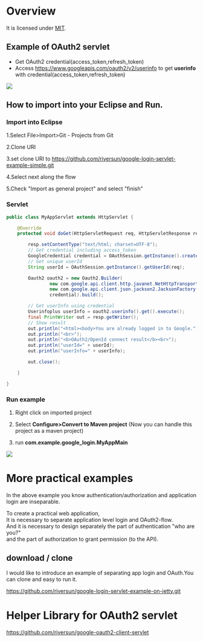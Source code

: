 # Overview
It is licensed under [MIT](https://opensource.org/licenses/MIT).

## Example of OAuth2 servlet 

- Get OAuth2 credential(access_token,refresh_token)
- Access https://www.googleapis.com/oauth2/v2/userinfo to get **userinfo** with credential(access_token,refresh_token)

<img src="https://riversun.github.io/img/goauth2/lib_oauth2_example01.png">  

## How to import into your Eclipse and Run.

### Import into Eclipse

1.Select File>Import>Git - Projects from Git  

2.Clone URI  

3.set clone URI to https://github.com/riversun/google-login-servlet-example-simple.git

4.Select next along the flow  

5.Check "Import as general project" and select "finish"  

### Servlet

```java
public class MyAppServlet extends HttpServlet {

	@Override
	protected void doGet(HttpServletRequest req, HttpServletResponse resp) throws ServletException, IOException {

		resp.setContentType("text/html; charset=UTF-8");
		// Get credential including access_token
		GoogleCredential credential = OAuthSession.getInstance().createCredential(req);
		// Get unique userId
		String userId = OAuthSession.getInstance().getUserId(req);

		Oauth2 oauth2 = new Oauth2.Builder(
				new com.google.api.client.http.javanet.NetHttpTransport(),
				new com.google.api.client.json.jackson2.JacksonFactory(),
				credential).build();

		// Get userInfo using credential
		Userinfoplus userInfo = oauth2.userinfo().get().execute();
		final PrintWriter out = resp.getWriter();
		// Show result
		out.println("<html><body>You are already logged in to Google.");
		out.println("<br>");
		out.println("<b>OAuth2/OpenId connect result</b><br>");
		out.println("userId=" + userId);
		out.println("userInfo=" + userInfo);

		out.close();

	}

}
```

### Run example

1. Right click on imported project  
1. Select **Configure>Convert to Maven project**
(Now you can handle this project as a maven project) 

1. run **com.example.google_login.MyAppMain**

<img src="https://riversun.github.io/img/goauth2/lib_oauth2_example01.png">  


# More practical examples

In the above example you know authentication/authorization and application login are inseparable.

To create a practical web application,  
It is necessary to separate application level login and OAuth2-flow.  
And it is necessary to design separately the part of authentication "who are you?"  
and the part of authorization to grant permission (to the API).

## download / clone
I would like to introduce an example of separating app login and OAuth.You can clone and easy to run it.

https://github.com/riversun/google-login-servlet-example-on-jetty.git

# Helper Library for OAuth2 servlet

https://github.com/riversun/google-oauth2-client-servlet


